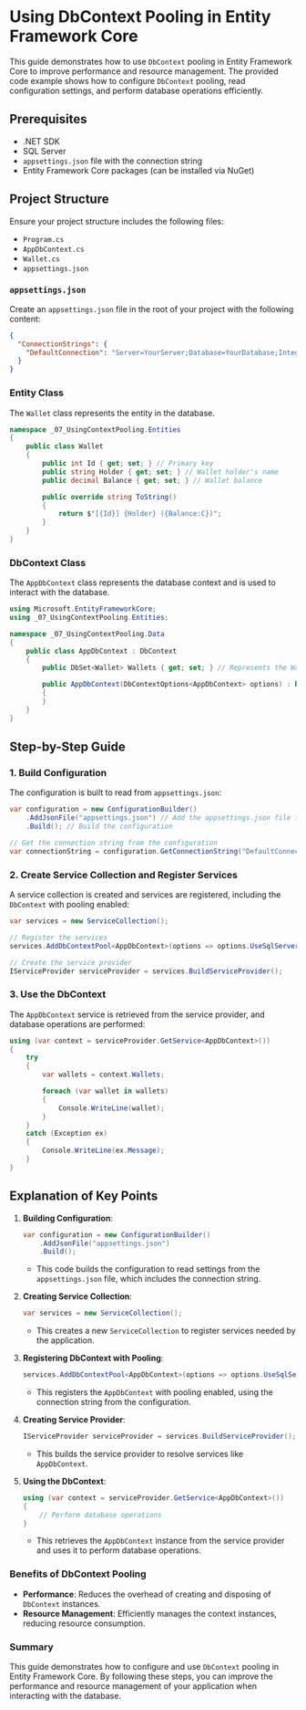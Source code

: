 ﻿
# Using DbContext Pooling in Entity Framework Core

This guide demonstrates how to use `DbContext` pooling in Entity Framework Core to improve performance and resource management. The provided code example shows how to configure `DbContext` pooling, read configuration settings, and perform database operations efficiently.

## Prerequisites

- .NET SDK
- SQL Server
- `appsettings.json` file with the connection string
- Entity Framework Core packages (can be installed via NuGet)

## Project Structure

Ensure your project structure includes the following files:
- `Program.cs`
- `AppDbContext.cs`
- `Wallet.cs`
- `appsettings.json`

### `appsettings.json`

Create an `appsettings.json` file in the root of your project with the following content:

```json
{
  "ConnectionStrings": {
    "DefaultConnection": "Server=YourServer;Database=YourDatabase;Integrated Security=True;"
  }
}
```

### Entity Class

The `Wallet` class represents the entity in the database.

```csharp
namespace _07_UsingContextPooling.Entities
{
    public class Wallet
    {
        public int Id { get; set; } // Primary key
        public string Holder { get; set; } // Wallet holder's name
        public decimal Balance { get; set; } // Wallet balance

        public override string ToString()
        {
            return $"[{Id}] {Holder} ({Balance:C})";
        }
    }
}
```

### DbContext Class

The `AppDbContext` class represents the database context and is used to interact with the database.

```csharp
using Microsoft.EntityFrameworkCore;
using _07_UsingContextPooling.Entities;

namespace _07_UsingContextPooling.Data
{
    public class AppDbContext : DbContext
    {
        public DbSet<Wallet> Wallets { get; set; } // Represents the Wallets table in the database

        public AppDbContext(DbContextOptions<AppDbContext> options) : base(options)
        {
        }
    }
}
```

## Step-by-Step Guide

### 1. Build Configuration

The configuration is built to read from `appsettings.json`:

```csharp
var configuration = new ConfigurationBuilder()
    .AddJsonFile("appsettings.json") // Add the appsettings.json file to the configuration builder
    .Build(); // Build the configuration

// Get the connection string from the configuration
var connectionString = configuration.GetConnectionString("DefaultConnection");
```

### 2. Create Service Collection and Register Services

A service collection is created and services are registered, including the `DbContext` with pooling enabled:

```csharp
var services = new ServiceCollection();

// Register the services
services.AddDbContextPool<AppDbContext>(options => options.UseSqlServer(connectionString));

// Create the service provider
IServiceProvider serviceProvider = services.BuildServiceProvider();
```

### 3. Use the DbContext

The `AppDbContext` service is retrieved from the service provider, and database operations are performed:

```csharp
using (var context = serviceProvider.GetService<AppDbContext>())
{
    try
    {
        var wallets = context.Wallets;

        foreach (var wallet in wallets)
        {
            Console.WriteLine(wallet);
        }
    }
    catch (Exception ex)
    {
        Console.WriteLine(ex.Message);
    }
}
```

## Explanation of Key Points

1. **Building Configuration**:
    ```csharp
    var configuration = new ConfigurationBuilder()
        .AddJsonFile("appsettings.json")
        .Build();
    ```
    - This code builds the configuration to read settings from the `appsettings.json` file, which includes the connection string.

2. **Creating Service Collection**:
    ```csharp
    var services = new ServiceCollection();
    ```
    - This creates a new `ServiceCollection` to register services needed by the application.

3. **Registering DbContext with Pooling**:
    ```csharp
    services.AddDbContextPool<AppDbContext>(options => options.UseSqlServer(connectionString));
    ```
    - This registers the `AppDbContext` with pooling enabled, using the connection string from the configuration.

4. **Creating Service Provider**:
    ```csharp
    IServiceProvider serviceProvider = services.BuildServiceProvider();
    ```
    - This builds the service provider to resolve services like `AppDbContext`.

5. **Using the DbContext**:
    ```csharp
    using (var context = serviceProvider.GetService<AppDbContext>())
    {
        // Perform database operations
    }
    ```
    - This retrieves the `AppDbContext` instance from the service provider and uses it to perform database operations.

### Benefits of DbContext Pooling

- **Performance**: Reduces the overhead of creating and disposing of `DbContext` instances.
- **Resource Management**: Efficiently manages the context instances, reducing resource consumption.

### Summary

This guide demonstrates how to configure and use `DbContext` pooling in Entity Framework Core. By following these steps, you can improve the performance and resource management of your application when interacting with the database.
